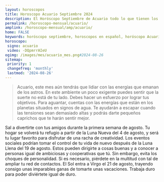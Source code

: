 ```yaml
---
layout: horoscopos
title: Horoscopo Acuario Septiembre 2024
description: El Horóscopo Septiembre de Acuario todo lo que tienen los astros preparados para este mes, amor, trabajo, familia. Todo sobre astrologia, tarot, predicciones. Horoscopo gratis en español, predicciones y astrología.
permalink: /horoscopo-mensual/acuario/
amplink: /horoscopo-mensual/amp/acuario/
home: FALSE
keywords: horóscopo septiembre, horoscopos en español, horóscopo Acuario septiembre , horóscopo esperanza gracia, horoscop, horóscopos gratis, horoscopo Acuario, Tarot, Astrologia, Zodíaco, Acuario, horoscopo gratis, horoscopo del mes 
horoscopo:
 signo: acuario
 video: -DQpmrrAIeU
ogimg: /images/mes/acuario_mes.png#2024-08-26
sitemap:
 priority: 1
 changefreq: 'monthly'
 lastmod: '2024-08-26'
---
```



 > Acuario, este mes aún tendrás que lidiar con las energías que emanan de los astros. En este ambiente un poco exigente puedes sentir que la suerte no está de tu lado. Debes hacer un esfuerzo por lograr tus objetivos. Para aguantar, cuentas con las energías que están en los planetas situados en signos de agua. Te ayudarán a escapar cuando las tensiones sean demasiado altas y podrás darte pequeños caprichos que te harán sentir mejor.



Sal a divertirte con tus amigos durante la primera semana de agosto. Tu hogar se volverá tu refugio a partir de la Luna Nueva del 4 de agosto, y será tu lugar favorito para disfrutar de una racha de creatividad. Los eventos sociales podrían tomar el control de tu vida de nuevo después de la Luna Llena del 19 de agosto. Estos pueden dirigirte a cosas buenas y a conocer a personas igual de ambiciosas y cooperativas que tú. Sin embargo, evita los choques de personalidad. Si es necesario, piérdete en la multitud con tal de ampliar tu red de contactos. El Sol entra a Virgo el 21 de agosto, trayendo consigo unas imparables ganas de tomarte unas vacaciones. Trabaja duro para poder diviértete igual de duro.